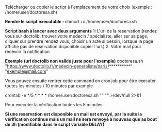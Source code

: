 Télécharger ou copier le script à l'emplacement de votre choix (exemple : /home/user/doctoresa.sh)

**Rendre le script executable :**
chmod +x /home/user/doctoresa.sh

**Script bash à lancer avec deux arguments**
1: L'url de la reservation (rendez vous sur doctolib, trouver votre medecin / spécialiste, aller sur sa page, cliquer sur prendre rendez vous, choisir un acte si besoin, lorsque la page affiche pas de reservation disponible copier l'url.)
2: Votre mail pour recevoir la notification

**Exemple (url doctolib non valide juste pour l'exemple)**
doctoresa.sh "https://www.doctolib.fr/medecin-generaliste/paris/**********" "exemple@mail.com"

Vous pouvez ensuite rentrer cette command en cron job pour être executer toutes les minutes / 10 minutes par exemple

crontab -e
*/5 * * * * /home/user/doctoresa.sh "" "" >/dev/null 2>&1

Pour executer la vérification toutes les 5 minutes.


**Si une reservation est disponible un mail est envoyé, par la suite la vérification continue mais un mail ne sera renvoyé à nouveau que au bout de 3h (modifiable dans le script variable DELAY)**
